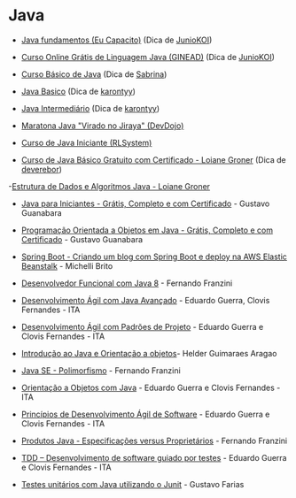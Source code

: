 # Java

- [Java fundamentos (Eu Capacito)](https://www.eucapacito.com.br/curso-ec/java-fundamentos/)
  (Dica de [JunioKOI](https://github.com/Juniokoi))

- [Curso Online Grátis de Linguagem Java (GINEAD)](https://www.ginead.com.br/curso/curso-gratuito-de-linguagem-java)
  (Dica de [JunioKOI](https://github.com/Juniokoi))

- [Curso Básico de Java](https://www.learncafe.com/cursos/curso-basico-de-java)
  (Dica de [Sabrina](https://github.com/sanaderer))

- [Java Basico](https://loiane.training/curso/java-basico) (Dica de
  [karontyy](https://github.com/karontyy))

- [Java Intermediário](https://loiane.training/curso/java-intermediario)
  (Dica de [karontyy](https://github.com/karontyy))

- [Maratona Java "Virado no Jiraya" (DevDojo)](https://www.youtube.com/watch?v=VKjFuX91G5Q&list=PL62G310vn6nFIsOCC0H-C2infYgwm8SWW&ab_channel=DevDojo)

- [Curso de Java Iniciante (RLSystem)](https://www.rlsystem.com.br/curso-java-gratis/)

- [Curso de Java Básico Gratuito com Certificado - Loiane Groner](https://www.youtube.com/playlist?list=PLGxZ4Rq3BOBq0KXHsp5J3PxyFaBIXVs3r)
(Dica de [deverebor](https://github.com/deverebor))

-[Estrutura de Dados e Algoritmos Java - Loiane Groner](https://www.youtube.com/watch?v=N3K8PjFOhy4&list=PLGxZ4Rq3BOBrgumpzz-l8kFMw2DLERdxi)

- [Java para Iniciantes - Grátis, Completo e com Certificado](https://www.youtube.com/playlist?list=PLHz_AreHm4dkI2ZdjTwZA4mPMxWTfNSpR) - Gustavo Guanabara 

- [Programação Orientada a Objetos em Java - Grátis, Completo e com Certificado](https://www.youtube.com/playlist?list=PLHz_AreHm4dkqe2aR0tQK74m8SFe-aGsY) - Gustavo Guanabara

- [Spring Boot - Criando um blog com Spring Boot e deploy na AWS Elastic Beanstalk](https://www.youtube.com/playlist?list=PL8iIphQOyG-AdKMQWtt1bqdVm8QUnX7_S) - Michelli Brito 

-  [Desenvolvedor Funcional com Java 8](https://www.udemy.com/desenvolvedor-funcional-com-java-8/) - Fernando Franzini

- [Desenvolvimento Ágil com Java Avançado](https://www.coursera.org/learn/desenvolvimento-agil-com-java-avancado) - Eduardo Guerra, Clovis Fernandes - ITA

- [Desenvolvimento Ágil com Padrões de Projeto](https://www.coursera.org/learn/desenvolvimento-agil-com-padroes-de-projeto) - Eduardo Guerra e Clovis Fernandes - ITA

- [Introdução ao Java e Orientação a objetos](https://www.udemy.com/introducao-ao-java-e-orientacao-a-objetos/)- Helder Guimaraes Aragao

- [Java SE - Polimorfismo](https://www.udemy.com/java-se-polimorfismo/) - Fernando Franzini

- [Orientação a Objetos com Java](https://www.coursera.org/learn/orientacao-a-objetos-com-java) - Eduardo Guerra e Clovis Fernandes - ITA

- [Princípios de Desenvolvimento Ágil de Software](https://www.coursera.org/learn/principios-de-desenvolvimento-agil-de-software) - Eduardo Guerra e Clovis Fernandes - ITA

- [Produtos Java - Especificações versus Proprietários](https://www.udemy.com/produtos-java-especificacoes-versus-proprietarios/) - Fernando Franzini

- [TDD – Desenvolvimento de software guiado por testes](https://www.coursera.org/learn/tdd-desenvolvimento-de-software-guiado-por-testes) - Eduardo Guerra e Clovis Fernandes - ITA

- [Testes unitários com Java utilizando o Junit](https://www.udemy.com/testes-unidade-automaticos-software-junit/) - Gustavo Farias
